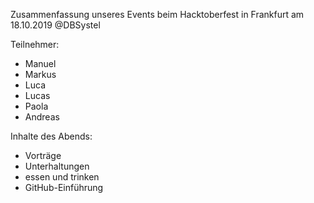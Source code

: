 Zusammenfassung unseres Events beim Hacktoberfest in Frankfurt am 18.10.2019 @DBSystel

Teilnehmer:
- Manuel
- Markus
- Luca
- Lucas
- Paola
- Andreas


Inhalte des Abends:
- Vorträge
- Unterhaltungen
- essen und trinken
- GitHub-Einführung
